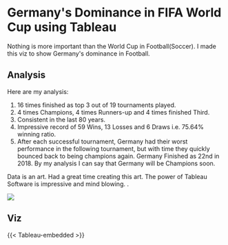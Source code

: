 # Germany's Dominance in FIFA World Cup using Tableau

Nothing is more important than the World Cup in Football(Soccer). I made this viz to show Germany's dominance in Football.<!--more-->

## Analysis

Here are my analysis:
1) 16 times finished as top 3 out of 19 tournaments played.
2) 4 times Champions, 4 times Runners-up and 4 times finished Third.
3) Consistent in the last 80 years.
4) Impressive record of 59 Wins, 13 Losses and 6 Draws i.e. 75.64% winning ratio.
5) After each successful tournament, Germany had their worst performance in the following tournament, but with time they quickly bounced back to being champions again. Germany Finished as 22nd in 2018. By my analysis I can say that Germany will be Champions soon.

Data is an art. Had a great time creating this art. The power of Tableau Software is impressive and mind blowing.
. <!--more-->
<!doctype html>

<html lang="en">
<head>
  <meta charset="utf-8">
  <title>Embedded Analytics with Tableau</title>

</head>
<body>

  <div class='tableauPlaceholder' id='viz1611975392635'
  style='position: relative'><noscript>
    <a href='#'>
      <img alt=' '
      src='https:&#47;&#47;public.tableau.com&#47;static&#47;images&#47;Wo&#47;WorldCupGermany&#47;WorldCupGermany&#47;1_rss.png'
      style='border: none' />
    </a>
  </noscript>
  <object class='tableauViz'
  style='display:none;'>
  <param name='host_url'
  value='https%3A%2F%2Fpublic.tableau.com%2F' />
  <param name='embed_code_version' value='3' />
  <param name='site_root' value='' />
  <param name='name'
  value='WorldCupGermany&#47;WorldCupGermany' />
  <param name='tabs' value='no' />
  <param name='toolbar' value='yes' />
  <param name='static_image'
  value='https:&#47;&#47;public.tableau.com&#47;static&#47;images&#47;Wo&#47;WorldCupGermany&#47;WorldCupGermany&#47;1.png' />
  <param name='animate_transition' value='yes' />
  <param name='display_static_image' value='yes' />
  <param name='display_spinner' value='yes' />
  <param name='display_overlay' value='yes' /><param name='display_count' value='yes' />
  <param name='language' value='en' /></object></div>
  <script type='text/javascript'>
  var divElement = document.getElementById('viz1611975392635');
  var vizElement = divElement.getElementsByTagName('object')[0];
  if ( divElement.offsetWidth > 800 )
  { vizElement.style.width='1000x';vizElement.style.height='1000px';}
  else if ( divElement.offsetWidth > 500 )
  { vizElement.style.width='1366px';vizElement.style.height='1527px';}
  else { vizElement.style.width='100%';vizElement.style.height='5277px';}
  var scriptElement = document.createElement('script');
  scriptElement.src = 'https://public.tableau.com/javascripts/api/viz_v1.js';
  vizElement.parentNode.insertBefore(scriptElement, vizElement);
</script>

</body>
</html>

## Viz
{{< Tableau-embedded >}}

